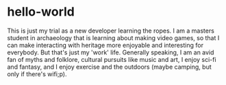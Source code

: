 # hello-world
This is just my trial as a new developer learning the ropes.
I am a masters student in archaeology that is learning about making video games, so that I can make interacting with heritage more enjoyable and interesting for everybody. But that's just my 'work' life. Generally speaking, I am an avid fan of myths and folklore, cultural pursuits like music and art, I enjoy sci-fi and fantasy, and I enjoy exercise and the outdoors (maybe camping, but only if there's wifi;p).
